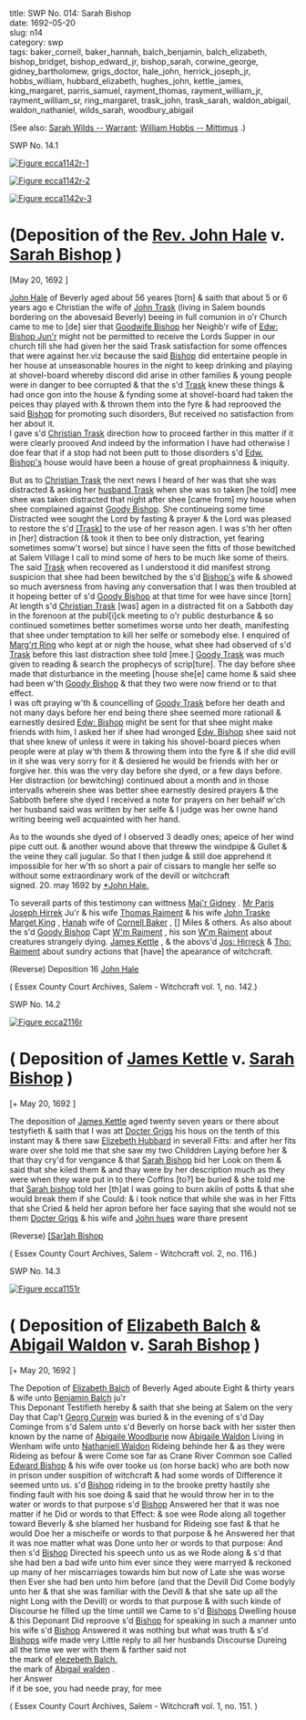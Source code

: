 title: SWP No. 014: Sarah Bishop  
date: 1692-05-20  
slug: n14  
category: swp  
tags: baker_cornell, baker_hannah, balch_benjamin, balch_elizabeth, bishop_bridget, bishop_edward_jr, bishop_sarah, corwine_george, gidney_bartholomew, grigs_doctor, hale_john, herrick_joseph_jr, hobbs_william, hubbard_elizabeth, hughes_john, kettle_james, king_margaret, parris_samuel, rayment_thomas, rayment_william_jr, rayment_william_sr, ring_margaret, trask_john, trask_sarah, waldon_abigail, waldon_nathaniel, wilds_sarah, woodbury_abigail


(See also: [Sarah Wilds -- Warrant;](/n136.html#n136.1) [William Hobbs -- Mittimus](/n71.html#n71.2) .)

<div markdown class="doc" id="n14.1">

<div class="doc_id">SWP No. 14.1</div>


<span markdown class="figure">[![Figure ecca1142r-1](archives/ecca/thumb/ecca1142r-1.jpg)](archives/ecca/large/ecca1142r-1.jpg)</span>

<span markdown class="figure">[![Figure ecca1142r-2](archives/ecca/thumb/ecca1142r-2.jpg)](archives/ecca/large/ecca1142r-2.jpg)</span>

<span markdown class="figure">[![Figure ecca1142v-3](archives/ecca/thumb/ecca1142v-3.jpg)](archives/ecca/large/ecca1142v-3.jpg)</span>

# (Deposition of the [Rev. John Hale](/tag/hale_john.html) v. [Sarah Bishop](/tag/bishop_sarah.html) )

[May 20, 1692 ]

[John Hale](/tag/hale_john.html) of Beverly aged about 56 yeares [torn] & saith that  about 5 or 6 years ago e Christian the wife of [John Trask](/tag/trask_john.html) (living in  Salem bounds bordering on the abovesaid Beverly) beeing in full  comunion in o'r Church came to me to [de] sier that [Goodwife Bishop](/tag/bishop_bridget.html) her Neighb'r wife of [Edw: Bishop Jun'r](/tag/bishop_edward_jr.html) might not be permitted  to receive the Lords Supper in our church till she had given her the  said Trask satisfaction for some offences that were against her.viz because the said [Bishop](/tag/bishop_bridget.html) did entertaine people in her house at unseasonable houres in the night to keep drinking and playing at shovel-board  whereby discord did arise in other families & young people were in  danger to bee corrupted & that the s'd [Trask](/tag/trask_sarah.html) knew these things  & had once gon into the house & fynding some at shovel-board had  taken the peices thay played with & thrown them into the fyre  & had reprooved the said [Bishop](/tag/bishop_bridget.html) for promoting such disorders, But received no satisfaction from her about it.  
I gave s'd [Christian Trask](/tag/trask_sarah.html) direction how to proceed farther in  this matter if it were clearly prooved And indeed by the information  I have had otherwise I doe fear that if a stop had not been putt to  those disorders s'd [Edw. Bishop's](/tag/bishop_bridget.html) house would have been a house of  great prophainness & iniquity.

But as to [Christian Trask](/tag/trask_sarah.html) the next news I heard of her was that  she was distracted & asking her [husband Trask](/tag/trask_john.html) when she was so taken [he told] mee shee was taken distracted that night after shee [came  from] my house when shee complained against [Goody Bishop](/tag/bishop_bridget.html). She continueing some time Distracted wee sought the Lord by fasting & prayer & the Lord was pleased to restore the s'd [[Trask]](/tag/trask_sarah.html)  to the use of her reason agen. I was s'th her often in [her] distraction  (& took it then to bee only distraction, yet fearing sometimes  somw't worse) but since I have seen the fitts of those bewitched at  Salem Village I call to mind some of hers to be much like some of theirs.  
The said [Trask](/tag/trask_sarah.html) when recovered as I understood it did manifest  strong suspicion that shee had been bewitched by the s'd [Bishop's](/tag/bishop_edward_jr.html)  wife & showed so much aversness from having any conversation that  I was then troubled at it hopeing better of s'd [Goody Bishop](/tag/bishop_bridget.html) at that  time for wee have since [torn] At length s'd [Christian Trask](/tag/trask_sarah.html) [was]  agen in a distracted fit on a Sabboth day in the forenoon at the publ[i]ck meeting to o'r public desturbance & so continued sometimes  better sometimes worse unto her death, manifesting that shee under  temptation to kill her selfe or somebody else. I enquired of [Marg'rt Ring](/tag/ring_margaret.html) who kept at or nigh the house, what  shee had observed of s'd [Trask](/tag/trask_sarah.html) before this last distraction shee told  [mee.] [Goody Trask](/tag/trask_sarah.html) was much given to reading & search the prophecys of scrip[ture]. The day before shee made that disturbance in the meeting [house  she[e] came home & said shee had been w'th [Goody Bishop](/tag/bishop_bridget.html) & that  they two were now friend or to that effect.  
I was oft praying w'th & councelling of [Goody Trask](/tag/trask_sarah.html) before her  death and not many days before her end being there shee seemed  more rationall & earnestly desired [Edw: Bishop](/tag/bishop_edward_jr.html) might be sent for  that shee might make friends with him, I asked her if shee had  wronged [Edw. Bishop](/tag/bishop_edward_jr.html) shee said not that shee knew of unless it were  in taking his shovel-board pieces when people were at play w'th them  & throwing them into the fyre & if she did evill in it she was very  sorry for it & desiered he would be friends with her or forgive her.  this was the very day before she dyed, or a few days before. Her distraction (or bewitching) continued about a month and in  those intervalls wherein shee was better shee earnestly desired prayers  & the Sabboth befere she dyed I received a note for prayers on her  behalf w'ch her husband said was written by her selfe & I judge was  her owne hand writing beeing well acquainted with her hand.

As to the wounds she dyed of I observed 3 deadly ones; apeice  of her wind pipe cutt out. & another wound above that threww the   windpipe & Gullet & the veine they call jugular. So that I then judge  & still doe apprehend it impossible for her w'th so short a pair of  cissars to mangle her selfe so without some extraordinary work of  the devill or witchcraft  
signed. 20. may 1692  by [*John Hale.](/tag/hale_john.html) 

To severall parts of this testimony can wittness [Maj'r Gidney](/tag/gidney_bartholomew.html) .  [Mr Paris](/tag/parris_samuel.html) [Joseph Hirrek](/tag/herrick_joseph_jr.html) Ju'r & his wife [Thomas Raiment](/tag/rayment_thomas.html) & his wife  [John Traske](/tag/trask_john.html) [Marget King](/tag/king_margaret.html) , [Hanah](/tag/baker_hannah.html) wife of [Cornell Baker](/tag/baker_cornell.html) , []  Miles & others. As also about the s'd [Goody Bishop](/tag/bishop_edward_jr.html) Capt [W'm Raiment](/tag/rayment_william_sr.html) , his son  [W'm Raiment](/tag/rayment_william_jr.html) about creatures strangely dying. [James Kettle](/tag/kettle_james.html) , & the  abovs'd [Jos: Hirreck](/tag/herrick_joseph_jr.html) & [Tho: Raiment](/tag/rayment_thomas.html) about sundry actions that  [have] the apearance of witchcraft. 

(Reverse) Deposition 16 [John Hale](/tag/hale_john.html) 

( Essex County Court Archives, Salem - Witchcraft vol. 1, no. 142.)

</div>



<div markdown class="doc" id="n14.2">

<div class="doc_id">SWP No. 14.2</div>


<span markdown class="figure">[![Figure ecca2116r](archives/ecca/thumb/ecca2116r.jpg)](archives/ecca/large/ecca2116r.jpg)</span>

# ( Deposition of [James Kettle](/tag/kettle_james.html) v. [Sarah Bishop](/tag/bishop_sarah.html) )

[+ May 20, 1692 ]

The deposition of [James Kettle](/tag/kettle_james.html) aged twenty seven years or there  about testyfieth & saith that I was att [Docter Grigs](/tag/grigs_doctor.html) his hous on the  tenth of this instant may & there saw [Elizebeth Hubbard](/tag/hubbard_elizabeth.html) in severall  Fitts: and after her fits ware over she told me that she saw my two  Childdren Laying before her & that thay cry'd for vengance & that  [Sarah Bishop](/tag/bishop_sarah.html) bid her Look on them & said that she kiled them  & and thay were by her description much as they were when they  ware put in to there Coffins [to?] be buried & she told me that [Sarah bishop](/tag/bishop_sarah.html) told her [th]at I was going to burn akiln of potts & that she  would break them if she Could: & i took notice that while she was in  her Fitts that she Cried & held her apron before her face saying that  she would not se them [Docter Grigs](/tag/grigs_doctor.html) & his wife and [John hues](/tag/hughes_john.html) ware  thare present

(Reverse) [[Sar]ah Bishop](/tag/bishop_sarah.html)

( Essex County Court Archives, Salem - Witchcraft vol. 2, no. 116.)


</div>



<div markdown class="doc" id="n14.3">

<div class="doc_id">SWP No. 14.3</div>


<span markdown class="figure">[![Figure ecca1151r](archives/ecca/thumb/ecca1151r.jpg)](archives/ecca/large/ecca1151r.jpg)</span>

# ( Deposition of [Elizabeth Balch](/tag/balch_elizabeth.html) & [Abigail Waldon](/tag/waldon_abigail.html) v. [Sarah Bishop](/tag/bishop_sarah.html) )

[+ May 20, 1692 ]

The Depotion of [Elizabeth Balch](/tag/balch_elizabeth.html) of Beverly Aged aboute Eight  & thirty years & wife unto [Benjamin Balch](/tag/balch_benjamin.html) ju'r  
This Deponant Testifieth hereby & saith that she being at Salem on the very Day that  Cap't [Georg Curwin](/tag/corwine_george.html) was buried & in the evening of s'd Day Cominge  from s'd Salem unto s'd Beverly on horse back with her sister then  known by the name of [Abigaile Woodburie](/tag/woodbury_abigail.html) now [Abigaile Waldon](/tag/waldon_abigail.html) Living in Wenham wife unto [Nathaniell Waldon](/tag/waldon_nathaniel.html) Rideing behinde her  & as they were Rideing as befour & were Come soe far as Crane River  Common soe Called [Edward Bishop](/tag/bishop_edward_jr.html) & his wife over tooke us (on  horse back) who are both now in prison under suspition of witchcraft & had some words of Difference it seemed unto us. s'd [Bishop](/tag/bishop_edward_jr.html) rideing in to the brooke pretty hastily she finding fault with his soe  doing & said that he would throw her in to the water or words to  that purpose s'd [Bishop](/tag/bishop_edward_jr.html) Answered her that it was noe matter if he  Did or words to that Effect: & soe wee Rode along all together toward Beverly & she blamed her husband for Rideing soe fast & that  he would Doe her a mischeife or words to that purpose & he Answered her that it was noe matter what was Done unto her or words  to that purpose: And then s'd [Bishop](/tag/bishop_edward_jr.html) Directed his speech unto us  as we Rode along & s'd that she had ben a bad wife unto him ever  since they were marryed & reckoned up many of her miscarriages towards him but now of Late she was worse then Ever she had ben  unto him before (and that the Devill Did Come bodyly unto her  & that she was familiar with the Devill & that she sate up all the night  Long with the Devill) or words to that purpose & with such kinde of  Discourse he filled up the time untill we Came to s'd [Bishops](/tag/bishop_edward_jr.html) Dwelling house & this Deponant Did reproove s'd [Bishop](/tag/bishop_edward_jr.html) for speaking in  such a manner unto his wife s'd [Bishop](/tag/bishop_edward_jr.html) Answered it was nothing but  what was truth & s'd [Bishops](/tag/bishop_edward_jr.html) wife made very Little reply to all her  husbands Discourse Dureing all the time we wer with them & farther  said not  
                            the mark of  [elezebeth Balch.](/tag/balch_elizabeth.html)  
                            the mark  of [Abigail walden](/tag/waldon_abigail.html) .  
her Answer  
if it be soe, you had neede pray, for mee  

( Essex County Court Archives, Salem - Witchcraft vol. 1, no. 151. )

</div>